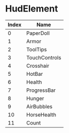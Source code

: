 # HudElement

Index | Name
--- | ---
0 | PaperDoll
1 | Armor
2 | ToolTips
3 | TouchControls
4 | Crosshair
5 | HotBar
6 | Health
7 | ProgressBar
8 | Hunger
9 | AirBubbles
10 | HorseHealth
11 | Count